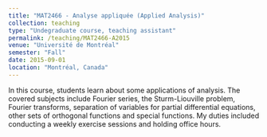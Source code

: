 ```yaml
---
title: "MAT2466 - Analyse appliquée (Applied Analysis)"
collection: teaching
type: "Undegraduate course, teaching assistant"
permalink: /teaching/MAT2466-A2015
venue: "Université de Montréal"
semester: "Fall"
date: 2015-09-01
location: "Montréal, Canada"
---
```


In this course, students learn about some applications of analysis. The covered subjects include Fourier series, the Sturm-Liouville problem, Fourier transforms, separation of variables for partial differential equations, other sets of orthogonal functions and special functions. My duties included conducting a weekly exercise sessions and holding office hours.

